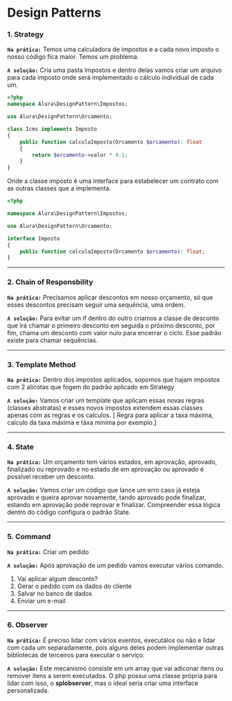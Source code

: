 # Design Patterns

### 1. Strategy
**`Na prática:`** Temos uma calculadora de impostos e a cada novo imposto o nosso código fica maior. Temos um problema.

**`A solução:`** Cria uma pasta Impostos e dentro delas vamos criar um arquivo para cada imposto onde será implementado o cálculo individual de cada um. 

```php
<?php
namespace Alura\DesignPattern\Impostos;

use Alura\DesignPattern\Orcamento;

class Icms implements Imposto
{
    public function calculaImposto(Orcamento $orcamento): float
    {
        return $orcamento->valor * 0.1;
    }
}
```
Onde a classe imposto é uma interface para estabelecer um contrato com as outras classes que a implementa.

```php
<?php

namespace Alura\DesignPattern\Impostos;

use Alura\DesignPattern\Orcamento;

interface Imposto
{
    public function calculaImposto(Orcamento $orcamento): float;
}

```

---

### 2. Chain of Responsbility
**`Na prática:`** Precisamos aplicar descontos em nosso orçamento, só que esses descontos precisam seguir uma sequência, uma ordem.

**`A solução:`** Para evitar um if dentro do outro criamos a classe de desconto que irá chamar o primeiro desconto em seguida o próximo desconto, por fim, chama um desconto com valor nulo para encerrar o ciclo. Esse padrão existe para chamar sequências. 

---

### 3. Template Method
**`Na prática:`** Dentro dos impostos aplicados, sopomos que hajam impostos com 2 alicotas que fogem do padrão aplicado em Strategy

**`A solução:`** Vamos criar um template que aplicam essas novas regras (classes abstratas) e esses novos impostos extendem essas classes apenas com as regras e os calculos. [ Regra para aplicar a taxa máxima, calculo da taxa máxima e táxa mínima por exemplo.]

---

### 4. State
**`Na prática:`** Um orçamento tem vários estados, em aprovação, aprovado, finalizado ou reprovado e no estado de em aprovação ou aprovado é possível receber um desconto. 

**`A solução:`** Vamos criar um código que lance um erro caso já esteja aprovado e queira aprovar novamente, tando aprovado pode finalizar, estando em aprovação pode reprovar e finalizar. Compreender essa lógica dentro do código configura o padrão State. 

---

### 5. Command
**`Na prática:`** Criar um pedido 

**`A solução:`** Após aprovação de um pedido vamos executar vários comando. 
1. Vai aplicar algum desconto? 
2. Gerar o pedido com os dados do cliente
3. Salvar no banco de dados
4. Enviar um e-mail

---

### 6. Observer
**`Na prática:`** É preciso lidar com vários eventos, executálos ou não e lidar com cada um separadamente, pois alguns deles podem implementar outras bibliotecas de terceiros para executar o serviço. 

**`A solução:`** Este mecanismo consiste em um array que vai adiconar itens ou remover itens a serem executados. O php possui uma classe própria para lidar com isso, o **splobserver**, mas o ideal seria criar uma interface personalizada.